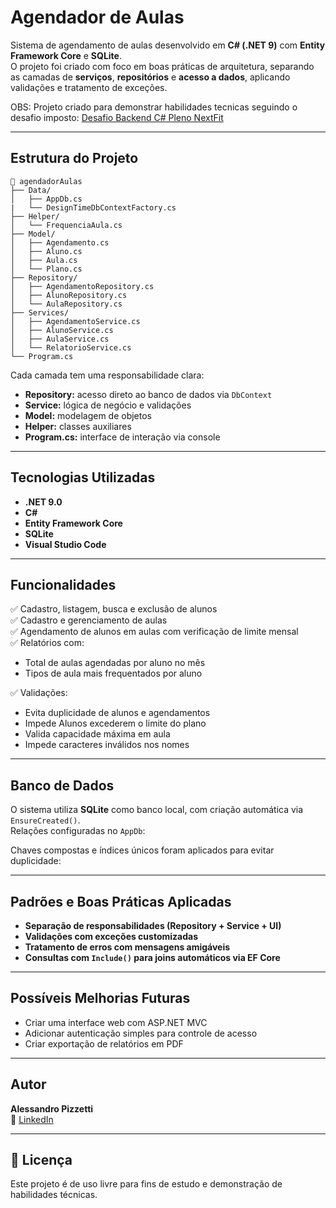 # Agendador de Aulas

Sistema de agendamento de aulas desenvolvido em **C# (.NET 9)** com **Entity Framework Core** e **SQLite**.  
O projeto foi criado com foco em boas práticas de arquitetura, separando as camadas de **serviços**, **repositórios** e **acesso a dados**, aplicando validações e tratamento de exceções.

OBS: Projeto criado para demonstrar habilidades tecnicas seguindo o desafio imposto:
[Desafio Backend C# Pleno NextFit](https://mirror-path-0d6.notion.site/Desafio-t-cnico-Back-End-Pleno-1e041e6d421d8007987ae67786944e5b)

---

## Estrutura do Projeto

```
📁 agendadorAulas
├── Data/
│   ├── AppDb.cs
|   └── DesignTimeDbContextFactory.cs
├── Helper/
│   └── FrequenciaAula.cs
├── Model/
│   ├── Agendamento.cs
│   ├── Aluno.cs
│   ├── Aula.cs
│   └── Plano.cs
├── Repository/
│   ├── AgendamentoRepository.cs
│   ├── AlunoRepository.cs
│   └── AulaRepository.cs
├── Services/
│   ├── AgendamentoService.cs
│   ├── AlunoService.cs
│   ├── AulaService.cs
│   └── RelatorioService.cs
└── Program.cs
```

Cada camada tem uma responsabilidade clara:

- **Repository:** acesso direto ao banco de dados via `DbContext`  
- **Service:** lógica de negócio e validações  
- **Model:** modelagem de objetos
- **Helper:** classes auxiliares
- **Program.cs:** interface de interação via console

---

## Tecnologias Utilizadas

- **.NET 9.0**
- **C#**
- **Entity Framework Core**
- **SQLite**
- **Visual Studio Code**

---

## Funcionalidades

✅ Cadastro, listagem, busca e exclusão de alunos  
✅ Cadastro e gerenciamento de aulas  
✅ Agendamento de alunos em aulas com verificação de limite mensal  
✅ Relatórios com:
- Total de aulas agendadas por aluno no mês  
- Tipos de aula mais frequentados por aluno  

✅ Validações:
- Evita duplicidade de alunos e agendamentos  
- Impede Alunos excederem o limite do plano
- Valida capacidade máxima em aula
- Impede caracteres inválidos nos nomes  

---

## Banco de Dados

O sistema utiliza **SQLite** como banco local, com criação automática via `EnsureCreated()`.  
Relações configuradas no `AppDb`:

Chaves compostas e índices únicos foram aplicados para evitar duplicidade:

---

## Padrões e Boas Práticas Aplicadas

- **Separação de responsabilidades (Repository + Service + UI)**
- **Validações com exceções customizadas**
- **Tratamento de erros com mensagens amigáveis**
- **Consultas com `Include()` para joins automáticos via EF Core**

---

## Possíveis Melhorias Futuras

- Criar uma interface web com ASP.NET MVC 
- Adicionar autenticação simples para controle de acesso  
- Criar exportação de relatórios em PDF

---

## Autor

**Alessandro Pizzetti**  
💼 [LinkedIn](https://www.linkedin.com/in/alepspizzetti)  

---

## 📜 Licença

Este projeto é de uso livre para fins de estudo e demonstração de habilidades técnicas.
